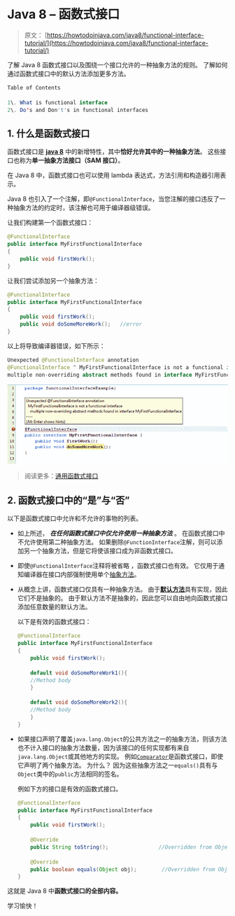 # Java 8 – 函数式接口

> 原文： [https://howtodoinjava.com/java8/functional-interface-tutorial/](https://howtodoinjava.com/java8/functional-interface-tutorial/)

了解 Java 8 函数式接口以及围绕一个接口允许的一种抽象方法的规则。 了解如何通过函数式接口中的默认方法添加更多方法。

```java
Table of Contents 

1\. What is functional interface
2\. Do's and Don't's in functional interfaces

```

## 1\. 什么是函数式接口

函数式接口是 [**java 8**](//howtodoinjava.com/category/java8/ "java 8") 中的新增特性，其中**恰好允许其中的一种抽象方法**。 这些接口也称为**单一抽象方法接口（SAM 接口）**。

在 Java 8 中，函数式接口也可以使用 lambda 表达式，方法引用和构造器引用表示。

Java 8 也引入了一个注解，即`@FunctionalInterface`，当您注解的接口违反了一种抽象方法的约定时，该注解也可用于编译器级错误。

让我们构建第一个函数式接口：

```java
@FunctionalInterface
public interface MyFirstFunctionalInterface 
{
	public void firstWork();
}

```

让我们尝试添加另一个抽象方法：

```java
@FunctionalInterface
public interface MyFirstFunctionalInterface 
{
	public void firstWork();
	public void doSomeMoreWork();	//error
}

```

以上将导致编译器错误，如下所示：

```java
Unexpected @FunctionalInterface annotation
@FunctionalInterface ^ MyFirstFunctionalInterface is not a functional interface
multiple non-overriding abstract methods found in interface MyFirstFunctionalInterface

```

![Functional-Interface-Error](img/b2a2ca3ede69d478e2b572229eff6507.png)

> 阅读更多：[通用函数式接口](https://howtodoinjava.com/java8/generic-functional-interfaces/)

## 2\. 函数式接口中的“是”与“否”

以下是函数式接口中允许和不允许的事物的列表。

*   如上所述， ***在任何函数式接口中仅允许使用一种抽象方法*** 。 在函数式接口中不允许使用第二种抽象方法。 如果删除`@FunctionInterface`注解，则可以添加另一个抽象方法，但是它将使该接口成为非函数式接口。
*   即使`@FunctionalInterface`注释将被省略 ，函数式接口也有效。 它仅用于通知编译器在接口内部强制使用单个[抽象方法](//howtodoinjava.com/object-oriented/exploring-interfaces-and-abstract-classes-in-java/ "Exploring interfaces and abstract classes in java")。
*   从概念上讲，函数式接口仅具有一种抽象方法。 由于[**默认方法**](//howtodoinjava.com/java8/default-methods-in-java-8/)具有实现，因此它们不是抽象的。 由于默认方法不是抽象的，因此您可以自由地向函数式接口添加任意数量的默认方法。

    以下是有效的函数式接口：

    ```java
    @FunctionalInterface
    public interface MyFirstFunctionalInterface 
    {
        public void firstWork();

        default void doSomeMoreWork1(){
        //Method body
        }

        default void doSomeMoreWork2(){
        //Method body
        }
    }

    ```

*   如果接口声明了覆盖`java.lang.Object`的公共方法之一的抽象方法，则该方法也不计入接口的抽象方法数量，因为该接口的任何实现都有来自`java.lang.Object`或其他地方的实现。 例如[`Comparator`](//howtodoinjava.com/search-sort/when-to-use-comparable-and-comparator-interfaces-in-java/)是函数式接口，即使它声明了两个抽象方法。 为什么？ 因为这些抽象方法之一`equals()`具有与`Object`类中的`public`方法相同的签名。

    例如下方的接口是有效的函数式接口。

    ```java
    @FunctionalInterface
    public interface MyFirstFunctionalInterface 
    {
    	public void firstWork();

    	@Override
    	public String toString();                //Overridden from Object class

    	@Override
    	public boolean equals(Object obj);        //Overridden from Object class
    }

    ```

这就是 Java 8 中**函数式接口的全部内容。**

学习愉快！
